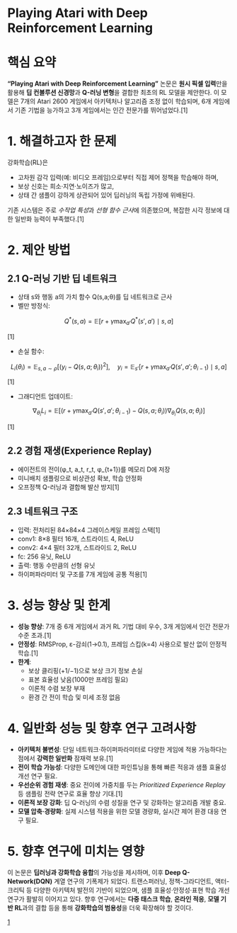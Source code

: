 # Playing Atari with Deep Reinforcement Learning

# 핵심 요약

**“Playing Atari with Deep Reinforcement Learning”** 논문은 **원시 픽셀 입력**만을 활용해 **딥 컨볼루션 신경망**과 **Q-러닝 변형**을 결합한 최초의 RL 모델을 제안한다. 이 모델은 7개의 Atari 2600 게임에서 아키텍처나 알고리즘 조정 없이 학습되며, 6개 게임에서 기존 기법을 능가하고 3개 게임에서는 인간 전문가를 뛰어넘었다.[1]

# 1. 해결하고자 한 문제  
강화학습(RL)은  
- 고차원 감각 입력(예: 비디오 프레임)으로부터 직접 제어 정책을 학습해야 하며,  
- 보상 신호는 희소·지연·노이즈가 많고,  
- 상태 간 샘플이 강하게 상관되어 있어 딥러닝의 독립 가정에 위배된다.  

기존 시스템은 주로 *수작업 특성*과 *선형 함수 근사*에 의존했으며, 복잡한 시각 정보에 대한 일반화 능력이 부족했다.[1]

# 2. 제안 방법  

## 2.1 Q-러닝 기반 딥 네트워크  
- 상태 s와 행동 a의 가치 함수 Q(s,a;θ)를 딥 네트워크로 근사  
- 벨만 방정식:  

```math
Q^*(s,a) = \mathbb{E}\bigl[r + \gamma \max_{a'}Q^*(s',a') \mid s,a\bigr]
```

[1]
- 손실 함수:  

$$
L_i(\theta_i) = \mathbb{E}_{s,a\sim\rho}\bigl[(y_i - Q(s,a;\theta_i))^2\bigr],\quad
y_i = \mathbb{E}_{s'}[r + \gamma \max_{a'}Q(s',a';\theta_{i-1})\mid s,a]
$$

[1]
- 그래디언트 업데이트:  

$$
\nabla_{\theta_i}L_i = \mathbb{E}\bigl[(r + \gamma \max_{a'}Q(s',a';\theta_{i-1}) - Q(s,a;\theta_i))\nabla_{\theta_i}Q(s,a;\theta_i)\bigr]
$$

[1]

## 2.2 경험 재생(Experience Replay)  
- 에이전트의 전이(φ_t, a_t, r_t, φ_{t+1})를 메모리 D에 저장  
- 미니배치 샘플링으로 비상관성 확보, 학습 안정화  
- 오프정책 Q-러닝과 결합해 발산 방지[1]

## 2.3 네트워크 구조  
- 입력: 전처리된 84×84×4 그레이스케일 프레임 스택[1]
- conv1: 8×8 필터 16개, 스트라이드 4, ReLU  
- conv2: 4×4 필터 32개, 스트라이드 2, ReLU  
- fc: 256 유닛, ReLU  
- 출력: 행동 수만큼의 선형 유닛  
- 하이퍼파라미터 및 구조를 7개 게임에 공통 적용[1]

# 3. 성능 향상 및 한계  

- **성능 향상**: 7개 중 6개 게임에서 과거 RL 기법 대비 우수, 3개 게임에서 인간 전문가 수준 초과.[1]
- **안정성**: RMSProp, ε-감쇠(1→0.1), 프레임 스킵(k=4) 사용으로 발산 없이 안정적 학습.[1]
- **한계**:  
  - 보상 클리핑(+1/−1)으로 보상 크기 정보 손실  
  - 표본 효율성 낮음(1000만 프레임 필요)  
  - 이론적 수렴 보장 부재  
  - 환경 간 전이 학습 및 미세 조정 없음  

# 4. 일반화 성능 및 향후 연구 고려사항  

- **아키텍처 불변성**: 단일 네트워크·하이퍼파라미터로 다양한 게임에 적용 가능하다는 점에서 **강력한 일반화** 잠재력 보유.[1]
- **전이 학습 가능성**: 다양한 도메인에 대한 파인튜닝을 통해 빠른 적응과 샘플 효율성 개선 연구 필요.  
- **우선순위 경험 재생**: 중요 전이에 가중치를 두는 *Prioritized Experience Replay* 등 샘플링 전략 연구로 효율 향상 기대.[1]
- **이론적 보장 강화**: 딥 Q-러닝의 수렴 성질을 연구 및 강화하는 알고리즘 개발 중요.  
- **모델 압축·경량화**: 실제 시스템 적용을 위한 모델 경량화, 실시간 제어 환경 대응 연구 필요.  

# 5. 향후 연구에 미치는 영향  

이 논문은 **딥러닝과 강화학습 융합**의 가능성을 제시하며, 이후 **Deep Q-Network(DQN)** 계열 연구의 기폭제가 되었다. 트랜스퍼러닝, 정책-그라디언트, 액터-크리틱 등 다양한 아키텍처 발전의 기반이 되었으며, 샘플 효율성·안정성·표현 학습 개선 연구가 활발히 이어지고 있다. 향후 연구에서는 **다중 태스크 학습**, **온라인 적응**, **모델 기반 RL**과의 결합 등을 통해 **강화학습의 범용성**을 더욱 확장해야 할 것이다.

[1](https://ppl-ai-file-upload.s3.amazonaws.com/web/direct-files/attachments/65988149/aa9d368d-6b10-4200-9704-b4297199d5af/1312.5602v1.pdf)
